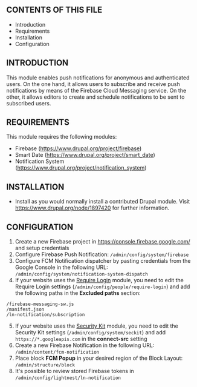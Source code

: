 CONTENTS OF THIS FILE
---------------------

 * Introduction
 * Requirements
 * Installation
 * Configuration

INTRODUCTION
------------

This module enables push notifications for anonymous and authenticated users. On the one hand, it allows users to subscribe and receive push notifications by means of the Firebase Cloud Messaging service. On the other, it allows editors to create and schedule notifications to be sent to subscribed users.


REQUIREMENTS
------------

This module requires the following modules:

* Firebase (https://www.drupal.org/project/firebase)
* Smart Date (https://www.drupal.org/project/smart_date)
* Notification System (https://www.drupal.org/project/notification_system)


INSTALLATION
------------

* Install as you would normally install a contributed Drupal module. Visit
   https://www.drupal.org/node/1897420 for further information.


CONFIGURATION
-------------
1. Create a new Firebase project in https://console.firebase.google.com/ and setup credentials
2. Configure Firebase Push Notification: `/admin/config/system/firebase`
3. Configure FCM Notification dispatcher by pasting credentials from the Google Console in the following URL: `/admin/config/system/notification-system-dispatch`
4. If your website uses the [Require Login](https://www.drupal.org/project/require_login) module, you need to edit the Require Login settings (`/admin/config/people/require-login`) and add the following paths in the **Excluded paths** section:
```
/firebase-messaging-sw.js
/manifest.json
/ln-notification/subscription
```
5. If your website uses the [Security Kit](https://www.drupal.org/project/seckit) module, you need to edit the Security Kit settings (`/admin/config/system/seckit`) and add `https://*.googleapis.com` in the **connect-src** setting
6. Create a new Firebase Notification in the following URL: `/admin/content/fcm-notification`
7. Place block **FCM Popup** in your desired region of the Block Layout: `/admin/structure/block`
8. It's possible to review stored Firebase tokens in `/admin/config/lightnest/ln-notification`